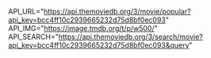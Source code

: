 API_URL="https://api.themoviedb.org/3/movie/popular?api_key=bcc4ff10c2939665232d75d8bf0ec093"
API_IMG="https://image.tmdb.org/t/p/w500/"
API_SEARCH="https://api.themoviedb.org/3/search/movie?api_key=bcc4ff10c2939665232d75d8bf0ec093&query"